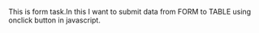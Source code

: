 This is form task.In this I want to submit data from FORM to TABLE using onclick button in javascript.
